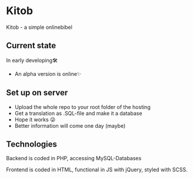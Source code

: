 # Kitob
Kitob - a simple onlinebibel

## Current state
In early developing🛠
 - An alpha version is online✨

## Set up on server
 - Upload the whole repo to your root folder of the hosting
 - Get a translation as .SQL-file and make it a database
 - Hope it works 😜
 - Better information will come one day (maybe)

## Technologies
Backend is coded in PHP, accessing MySQL-Databases

Frontend is coded in HTML, functional in JS with jQuery, styled with SCSS.
